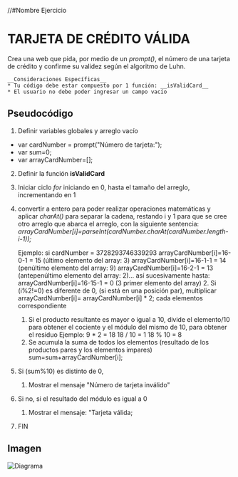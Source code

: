 //#Nombre Ejercicio
# __TARJETA DE CRÉDITO VÁLIDA__
Crea una web que pida, por medio de un _prompt()_, el número de una tarjeta de crédito y confirme su validez según el algoritmo de Luhn.
````
__Consideraciones Específicas__
* Tu código debe estar compuesto por 1 función: __isValidCard__
* El usuario no debe poder ingresar un campo vacío
````

## Pseudocódigo

1. Definir variables globales y arreglo vacío
  * var cardNumber = prompt("Número de tarjeta:");
  * var sum=0;
  * var arrayCardNumber=[];
2. Definir la función __isValidCard__
3. Iniciar ciclo _for_ iniciando en 0, hasta el tamaño del arreglo, incrementando en 1
  1. convertir a entero para poder realizar operaciones matemáticas y aplicar _charAt()_ para
    separar la cadena, restando i y 1 para que se cree otro arreglo que abarca el arreglo, con la siguiente sentencia:
    _arrayCardNumber[i]=parseInt(cardNumber.charAt(cardNumber.length-i-1));_

        Ejemplo: si cardNumber = 3728293746339293
        arrayCardNumber[i]=16-0-1 = 15 (último elemento del array: 3)
        arrayCardNumber[i]=16-1-1 = 14 (penúltimo elemento del array: 9)
        arrayCardNumber[i]=16-2-1 = 13 (antepenúltimo elemento del array: 2)...
        así sucesivamente hasta:
        arrayCardNumber[i]=16-15-1 = 0 (3 primer elemento del array)
    2.  Si (i%2!=0) es diferente de 0, (si está en una posición par), multiplicar arrayCardNumber[i]= arrayCardNumber[i] * 2; cada elementos correspondiente
      1. Si el producto resultante es mayor o igual a 10, divide el elemento/10 para obtener el cociente y el módulo del mismo de 10, para obtener el residuo
      Ejemplo:
      9 * 2 = 18
      18 / 10 = 1
      18 % 10 = 8
      2. Se acumula la suma de todos los elementos (resultado de los productos pares y los elementos impares)
      sum=sum+arrayCardNumber[i];
4. Si (sum%10) es distinto de 0,
    1. Mostrar el mensaje "Número de tarjeta inválido"
5. Si no, si el resultado del módulo es igual a 0
    1. Mostrar el mensaje: "Tarjeta válida;
6. FIN

## Imagen

![Diagrama](https://github.com/frishlin/final-project-test/blob/master/card/assets/images/diagrama-de-flujo.png?raw=true)
